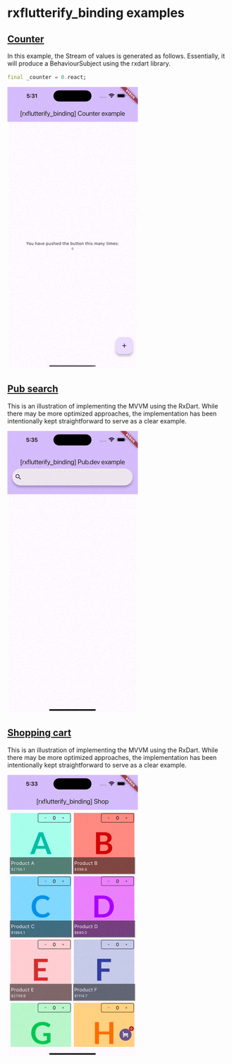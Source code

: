 # rxflutterify_binding examples

## [Counter](./counter/)

In this example, the Stream of values is generated as follows. Essentially, it will produce a BehaviourSubject using the rxdart library.

```dart
final _counter = 0.react;
```

![counter example](./_preview/rxflutterify_binding_counter.gif)

## [Pub search](./api_search/)

This is an illustration of implementing the MVVM using the RxDart.
While there may be more optimized approaches, the implementation has been intentionally kept straightforward to serve as a clear example.

![counter example](./_preview/rxflutterify_binding_pub.gif)

## [Shopping cart](./cart/)

This is an illustration of implementing the MVVM using the RxDart.
While there may be more optimized approaches, the implementation has been intentionally kept straightforward to serve as a clear example.

![counter example](./_preview/rxflutterify_binding_cart.gif)